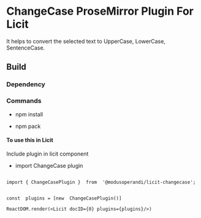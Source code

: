 
# ChangeCase ProseMirror Plugin For Licit

It helps to convert the selected text to UpperCase, LowerCase, SentenceCase.

## Build

### Dependency

### Commands

- npm install

- npm pack

#### To use this in Licit

Include plugin in licit component

- import ChangeCase plugin


```

import { ChangeCasePlugin }  from  '@modusoperandi/licit-changecase';


const  plugins = [new  ChangeCasePlugin()]

ReactDOM.render(<Licit docID={0} plugins={plugins}/>)


```
